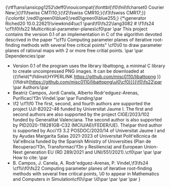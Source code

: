 {\rtf1\ansi\ansicpg1252\deff0\nouicompat{\fonttbl{\f0\fnil\fcharset0 Courier New;}{\f1\fswiss CMTI10;}{\f2\fswiss CMR10;}{\f3\fswiss CMR17;}}
{\colortbl ;\red0\green0\blue0;\red0\green0\blue255;}
{\*\generator Riched20 10.0.22621}\viewkind4\uc1 
\pard\f0\fs22\lang3082 # \f1\fs24  \cf1\f0\fs22 Multicritical-parameter-planes\cf0\par
\par
This project contains the version 0.1 of an implementation in C of the algorithm devoted descrived in the paper "\cf1\i Computing parameter planes of iterative root-finding methods with several free critical points" \cf0\i0 to draw parameter planes of rational maps with 2 or more free critial points. \par
\par
Dependencies:\par
- Version 0.1 of the program uses the library libattopng, a minimal C library to create uncompressed PNG images. It can be downloaded at {{\field{\*\fldinst{HYPERLINK https://github.com/misc0110/libattopng }}{\fldrslt{https://github.com/misc0110/libattopng\ul0\cf0}}}}\f0\fs22\par
\par
Authors:\par
- Beatriz Campos, Jordi Canela, Alberto Rodr\'edguez-Arenas, Purificaci\'f3n Vindel.\par
\par
Funding:\par
- \f2  \cf1\f0 The first, second, and fourth authors are supported the project UJI-B2022-46 funded by Universitat Jaume I. The first and second authors are also supported by the project CIGE/2023/102 funded by Generalitat Valenciana. The second author is also supported by PID2020-118281GB-C32 (MCIU/AEI/FEDER/UE). The\par
third author is supported by Acci\'f3 3.2 POSDOC/2020/14 of Universitat Jaume I and by Ayudas Margarita Salas 2021-2023 of Universitat Polit\'e8cnica de Val\'e8ncia funded by the Spanish Ministry of Universities (Plan de Recuperaci\'f3n, Transformaci\'f3n y Resiliencia) and European Union-Next generation EU (RD 289/2021 and UNI/551/2021).\cf0\par
\par
\par
How to cite: \par
- B. Campos, J. Canela, A. Rodr\'edguez-Arenas, P. Vindel,\f3\fs24  \cf1\i\f0\fs22 Computing parameter planes of iterative root-finding methods with several free critical points, \i0 to appear in Mathematics and Computers in Simulation\cf0\i\par
\i0\par
\par
\par
\par
}
 